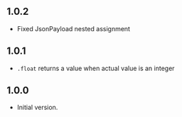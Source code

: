 ## 1.0.2

- Fixed JsonPayload nested assignment

## 1.0.1

- `.float` returns a value when actual value is an integer

## 1.0.0

- Initial version.
